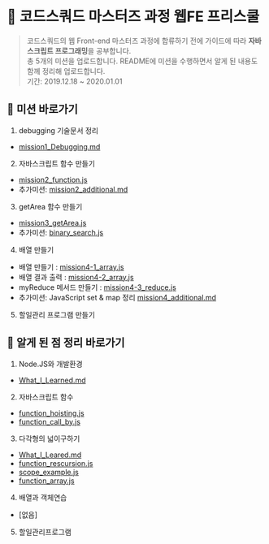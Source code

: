# :school: 코드스쿼드 마스터즈 과정 웹FE 프리스쿨
> 코드스쿼드의 웹 Front-end 마스터즈 과정에 합류하기 전에 가이드에 따라 **자바스크립트 프로그래밍**을 공부합니다.  
> 총 5개의 미션을 업로드합니다. README에 미션을 수행하면서 알게 된 내용도 함께 정리해 업로드합니다.  
> 기간: 2019.12.18 ~ 2020.01.01

## :pushpin: 미션 바로가기
1. debugging 기술문서 정리
- [mission1_Debugging.md](https://github.com/choisohyun/js_freeschool/blob/master/1.%20Node.JS%EC%99%80%20%EA%B0%9C%EB%B0%9C%ED%99%98%EA%B2%BD/mission1_Debugging.md)
2. 자바스크립트 함수 만들기 
- [mission2_function.js](https://github.com/choisohyun/js_freeschool/blob/master/2.%20%EC%9E%90%EB%B0%94%EC%8A%A4%ED%81%AC%EB%A6%BD%ED%8A%B8%20%ED%95%A8%EC%88%98/mission2_function.js)
- 추가미션: [mission2_additional.md](https://github.com/choisohyun/js_freeschool/blob/master/2.%20%EC%9E%90%EB%B0%94%EC%8A%A4%ED%81%AC%EB%A6%BD%ED%8A%B8%20%ED%95%A8%EC%88%98/mission2_additional.md)
3. getArea 함수 만들기  
- [mission3_getArea.js](https://github.com/choisohyun/js_freeschool/blob/master/3.%20%EB%8B%A4%EA%B0%81%ED%98%95%EC%9D%98%20%EB%84%93%EC%9D%B4%20%EA%B5%AC%ED%95%98%EA%B8%B0/mission3_getArea.js)
- 추가미션: [binary_search.js](https://github.com/choisohyun/js_freeschool/blob/master/3.%20%EB%8B%A4%EA%B0%81%ED%98%95%EC%9D%98%20%EB%84%93%EC%9D%B4%20%EA%B5%AC%ED%95%98%EA%B8%B0/binary_search.js)
4. 배열 만들기
- 배열 만들기 : [mission4-1_array.js]()
- 배열 결과 출력 : [mission4-2_array.js]()
- myReduce 메서드 만들기 : [mission4-3_reduce.js]()
- 추가미션: JavaScript set & map 정리 [mission4_additional.md]()
5. 할일관리 프로그램 만들기  


## :memo: 알게 된 점 정리 바로가기

1. Node.JS와 개발환경
- [What_I_Learned.md](https://github.com/choisohyun/js_freeschool/blob/master/1.%20Node.JS%EC%99%80%20%EA%B0%9C%EB%B0%9C%ED%99%98%EA%B2%BD/What_I_Learned.md)
2. 자바스크립트 함수
- [function_hoisting.js](https://github.com/choisohyun/js_freeschool/blob/master/2.%20%EC%9E%90%EB%B0%94%EC%8A%A4%ED%81%AC%EB%A6%BD%ED%8A%B8%20%ED%95%A8%EC%88%98/function_hoisting.js)
- [function_call_by.js](https://github.com/choisohyun/js_freeschool/blob/master/2.%20%EC%9E%90%EB%B0%94%EC%8A%A4%ED%81%AC%EB%A6%BD%ED%8A%B8%20%ED%95%A8%EC%88%98/function_call_by.js)
3. 다각형의 넓이구하기
- [What_I_Leared.md](https://github.com/choisohyun/js_freeschool/blob/master/3.%20%EB%8B%A4%EA%B0%81%ED%98%95%EC%9D%98%20%EB%84%93%EC%9D%B4%20%EA%B5%AC%ED%95%98%EA%B8%B0/What_I_Learned.md)
- [function_rescursion.js](https://github.com/choisohyun/js_freeschool/blob/master/3.%20%EB%8B%A4%EA%B0%81%ED%98%95%EC%9D%98%20%EB%84%93%EC%9D%B4%20%EA%B5%AC%ED%95%98%EA%B8%B0/function_rescursion.js)
- [scope_example.js](https://github.com/choisohyun/js_freeschool/blob/master/3.%20%EB%8B%A4%EA%B0%81%ED%98%95%EC%9D%98%20%EB%84%93%EC%9D%B4%20%EA%B5%AC%ED%95%98%EA%B8%B0/scope_example.js)
- [function_array.js](https://github.com/choisohyun/js_freeschool/blob/master/3.%20%EB%8B%A4%EA%B0%81%ED%98%95%EC%9D%98%20%EB%84%93%EC%9D%B4%20%EA%B5%AC%ED%95%98%EA%B8%B0/function_array.js)
4. 배열과 객체연습
- [없음]
5. 할일관리프로그램
